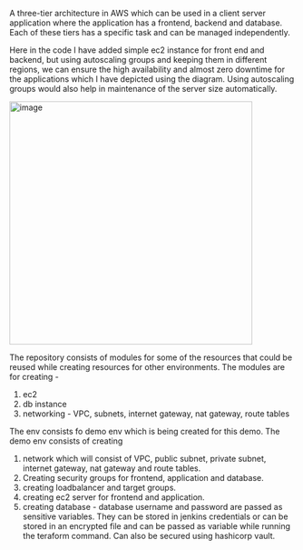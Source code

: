 A three-tier architecture in AWS which can be used in a client server application where the application has a frontend, backend and database. Each of these tiers has a specific task and can be managed independently.

Here in the code I have added simple ec2 instance for front end and backend, but using autoscaling groups and keeping them in different regions, we can ensure the high availability and almost zero downtime for the applications which I have depicted using the diagram. Using autoscaling groups would also help in maintenance of the server size automatically. 


<img width="428" alt="image" src="https://user-images.githubusercontent.com/119726781/205720885-b09a172e-3b11-469a-b7a6-5f3105569286.png">


The repository consists of modules for some of the resources that could be reused while creating resources for other environments.
The modules are for creating - 
1. ec2
2. db instance
3. networking - VPC, subnets, internet gateway, nat gateway, route tables

The env consists fo demo env which is being created for this demo. 
The demo env consists of creating 
1. network which will consist of VPC, public subnet, private subnet, internet gateway, nat gateway and route tables.
2. Creating security groups for frontend, application and database.
3. creating loadbalancer and target groups.
4. creating ec2 server for frontend and application.
5. creating database - database username and password are passed as sensitive variables. They can be stored in jenkins credentials or can be stored in an encrypted file and can be passed as variable while running the teraform command. Can also be secured using hashicorp vault.

